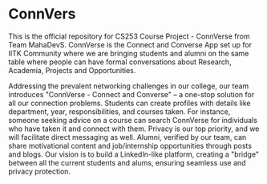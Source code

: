# ConnVers
This is the official repository for CS253 Course Project - ConnVerse from Team MahaDevS. ConnVerse is the Connect and Converse App set up for IITK Community where we are bringing students and alumni on the same table where people can have formal conversations about Research, Academia, Projects and Opportunities.

Addressing the prevalent networking challenges in our college, our team introduces "ConnVerse - Connect and Converse" – a one-stop solution for all our connection problems. Students can create profiles with details like department, year, responsibilities, and courses taken. For instance, someone seeking advice on a course can search ConnVerse for individuals who have taken it and connect with them. Privacy is our top priority, and we will facilitate direct messaging as well. Alumni, verified by our team, can share motivational content and job/internship opportunities through posts and blogs. Our vision is to build a LinkedIn-like platform, creating a "bridge" between all the current students and alums, ensuring seamless use and privacy protection.
